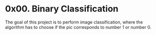 # 0x00. Binary Classification
The goal of this project is to perform image classification, where the algorithm has to choose if the pic corresponds to number 1 or number 0.

